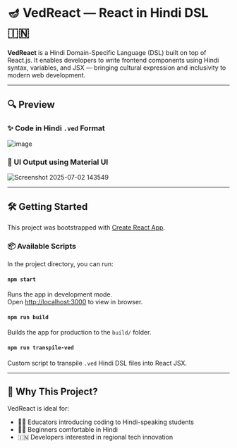 # 🪔 VedReact — React in Hindi DSL 🇮🇳

**VedReact** is a Hindi Domain-Specific Language (DSL) built on top of React.js. It enables developers to write frontend components using Hindi syntax, variables, and JSX — bringing cultural expression and inclusivity to modern web development.

---

## 🔍 Preview

### ✨ Code in Hindi `.ved` Format

![image](https://github.com/user-attachments/assets/d7130d4f-8116-4dfb-868c-b2b0dcf4421e)


### 🎨 UI Output using Material UI

![Screenshot 2025-07-02 143549](https://github.com/user-attachments/assets/5bf15cca-ff24-4f3c-9607-5f6070a9770d)


---

## 🛠️ Getting Started

This project was bootstrapped with [Create React App](https://github.com/facebook/create-react-app).

### 📦 Available Scripts

In the project directory, you can run:

#### `npm start`

Runs the app in development mode.\
Open [http://localhost:3000](http://localhost:3000) to view in browser.

#### `npm run build`

Builds the app for production to the `build/` folder.

#### `npm run transpile-ved`

Custom script to transpile `.ved` Hindi DSL files into React JSX.

---

## 🧠 Why This Project?

VedReact is ideal for:
- 👨‍🏫 Educators introducing coding to Hindi-speaking students
- 👩‍💻 Beginners comfortable in Hindi
- 🇮🇳 Developers interested in regional tech innovation



